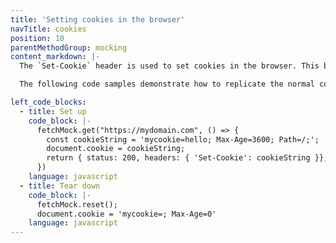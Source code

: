 ```yaml
---
title: 'Setting cookies in the browser'
navTitle: cookies
position: 10
parentMethodGroup: mocking
content_markdown: |-
  The `Set-Cookie` header is used to set cookies in the browser. This behaviour is part of the [browser/http spec](https://tools.ietf.org/html/rfc6265#section-4.1), not the fetch spec. As fetch-mock prevents requests getting out of js and into the browser, `Set-Cookie` will have no effect.

  The following code samples demonstrate how to replicate the normal cookie setting behaviour when using fetch-mock.

left_code_blocks:
  - title: Set up
    code_block: |-
      fetchMock.get("https://mydomain.com", () => {
        const cookieString = 'mycookie=hello; Max-Age=3600; Path=/;';
        document.cookie = cookieString;
        return { status: 200, headers: { 'Set-Cookie': cookieString }};
      })
    language: javascript
  - title: Tear down
    code_block: |-
      fetchMock.reset();
      document.cookie = 'mycookie=; Max-Age=0'
    language: javascript
---
```

